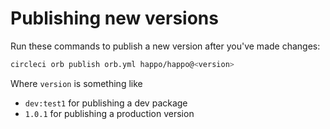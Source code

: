 # Publishing new versions

Run these commands to publish a new version after you've made changes:

```bash
circleci orb publish orb.yml happo/happo@<version>
```

Where `version` is something like
- `dev:test1` for publishing a dev package
- `1.0.1` for publishing a production version

